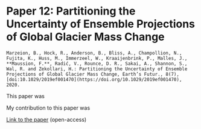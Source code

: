 # Paper 12: Partitioning the Uncertainty of Ensemble Projections of Global Glacier Mass Change

```{admonition} Citation
Marzeion, B., Hock, R., Anderson, B., Bliss, A., Champollion, N., Fujita, K., Huss, M., Immerzeel, W., Kraaijenbrink, P., Malles, J., **Maussion, F.**, Radić, V., Rounce, D. R., Sakai, A., Shannon, S., Wal, R. and Zekollari, H.: Partitioning the Uncertainty of Ensemble Projections of Global Glacier Mass Change, Earth’s Futur., 8(7), [doi:10.1029/2019ef001470](https://doi.org/10.1029/2019ef001470), 2020.
```

This paper was 

My contribution to this paper was

[Link to the paper](https://doi.org/10.1029/2019ef001470) (open-access)
